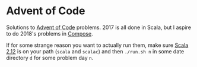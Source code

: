 # Advent of Code

Solutions to [Advent of Code] problems. 2017 is all done in Scala, but I aspire to do 2018's
problems in [Compose].

If for some strange reason you want to actually run them, make sure [Scala 2.12] is on your path
(`scala` and `scalac`) and then `./run.sh n` in some date directory `d` for some problem day `n`.

[Advent of Code]: https://adventofcode.com
[Compose]: https://github.com/samskivert/compose
[Scala 2.12]: http://scala-lang.org/download/2.12.0.html
